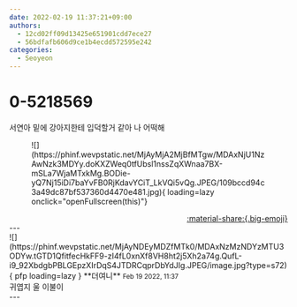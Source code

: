 ```yaml
---
date: 2022-02-19 11:37:21+09:00
authors:
  - 12cd02ff09d13425e651901cdd7ece27
  - 56bdfafb606d9ce1b4ecdd572595e242
categories:
  - Seoyeon
---
```


# 0-5218569

<div class="post-container" markdown="1">
<div class="content-container md-sidebar__scrollwrap" markdown="1">

서연아 밑에 강아지한테 입덕할거 같아 나 어떡해
<figure markdown="1">
![](https://phinf.wevpstatic.net/MjAyMjA2MjBfMTgw/MDAxNjU1NzAwNzk3MDYy.doKXZWeq0tfUbsl1nssZqXWnaa7BX-mSLa7WjaMTxkMg.BODie-yQ7Nj15iDi7baYvFB0RjKdavYCiT_LkVQi5vQg.JPEG/109bccd94c3a49dc87bf537360d4470e481.jpg){ loading=lazy onclick="openFullscreen(this)"}
</figure>


</div>
</div>

<div style="text-align: right;" markdown="1">
<a href="https://weverse.io/fromis9/fanpost/0-5218569" style="text-align: right;">:material-share:{.big-emoji}</a>
</div>
---

<div class="comments-container md-sidebar__scrollwrap" markdown="1">
<div class="comment" markdown="1">
<div class='id-container' markdown="1">
![](https://phinf.wevpstatic.net/MjAyNDEyMDZfMTk0/MDAxNzMzNDYzMTU3ODYw.tGTD1QfitfecHkFF9-zI4fL0xnXf8VH8ht2j5Xh2a74g.QufL-i9_92XbdgbPBLGEpzXIrDqS4JTDRCqprDbYdJIg.JPEG/image.jpg?type=s72){ pfp loading=lazy }
**<span class="artist">더여니</span>** <small>Feb 19 2022, 11:37</small><br>
</div>
<div class='comment-body' markdown="1">
귀엽지 울 이불이
</div>
</div>
</div>
---
